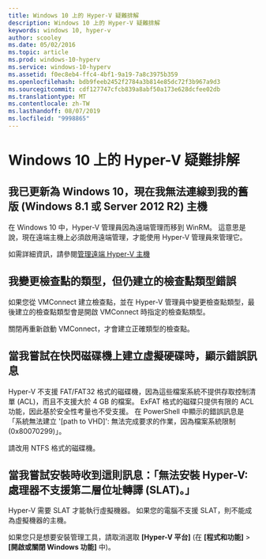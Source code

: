 ```yaml
---
title: Windows 10 上的 Hyper-V 疑難排解
description: Windows 10 上的 Hyper-V 疑難排解
keywords: windows 10, hyper-v
author: scooley
ms.date: 05/02/2016
ms.topic: article
ms.prod: windows-10-hyperv
ms.service: windows-10-hyperv
ms.assetid: f0ec8eb4-ffc4-4bf1-9a19-7a8c3975b359
ms.openlocfilehash: bdb9feeb2452f2784a3b814e85dc72f3b967a9d3
ms.sourcegitcommit: cdf127747cfcb839a8abf50a173e628dcfee02db
ms.translationtype: MT
ms.contentlocale: zh-TW
ms.lasthandoff: 08/07/2019
ms.locfileid: "9998865"
---
```

# <a name="troubleshoot-hyper-v-on-windows-10"></a>Windows 10 上的 Hyper-V 疑難排解

## <a name="i-updated-to-windows-10-and-now-i-cant-connect-to-my-downlevel-windows-81-or-server-2012-r2-host"></a>我已更新為 Windows 10，現在我無法連線到我的舊版 (Windows 8.1 或 Server 2012 R2) 主機
在 Windows 10 中，Hyper-V 管理員因為遠端管理而移到 WinRM。  這意思是說，現在遠端主機上必須啟用遠端管理，才能使用 Hyper-V 管理員來管理它。

如需詳細資訊，請參閱[管理遠端 Hyper-V 主機](https://docs.microsoft.com/windows-server/virtualization/hyper-v/manage/Remotely-manage-Hyper-V-hosts)

## <a name="i-changed-the-checkpoint-type-but-it-is-still-taking-the-wrong-type-of-checkpoint"></a>我變更檢查點的類型，但仍建立的檢查點類型錯誤
如果您從 VMConnect 建立檢查點，並在 Hyper-V 管理員中變更檢查點類型，最後建立的檢查點類型會是開啟 VMConnect 時指定的檢查點類型。

關閉再重新啟動 VMConnect，才會建立正確類型的檢查點。

## <a name="when-i-try-to-create-a-virtual-hard-disk-on-a-flash-drive-an-error-message-is-displayed"></a>當我嘗試在快閃磁碟機上建立虛擬硬碟時，顯示錯誤訊息
Hyper-V 不支援 FAT/FAT32 格式的磁碟機，因為這些檔案系統不提供存取控制清單 (ACL)，而且不支援大於 4 GB 的檔案。 ExFAT 格式的磁碟只提供有限的 ACL 功能，因此基於安全性考量也不受支援。
在 PowerShell 中顯示的錯誤訊息是「系統無法建立 '\[path to VHD\]': 無法完成要求的作業，因為檔案系統限制 (0x80070299)」。

請改用 NTFS 格式的磁碟機。 

## <a name="i-get-this-message-when-i-try-to-install-hyper-v-cannot-be-installed-the-processor-does-not-support-second-level-address-translation-slat"></a>當我嘗試安裝時收到這則訊息：「無法安裝 Hyper-V: 處理器不支援第二層位址轉譯 (SLAT)。」
Hyper-V 需要 SLAT 才能執行虛擬機器。 如果您的電腦不支援 SLAT，則不能成為虛擬機器的主機。

如果您只是想要安裝管理工具，請取消選取 **\[Hyper-V 平台\]** (在 **\[程式和功能\]** > **\[開啟或關閉 Windows 功能\]** 中)。
